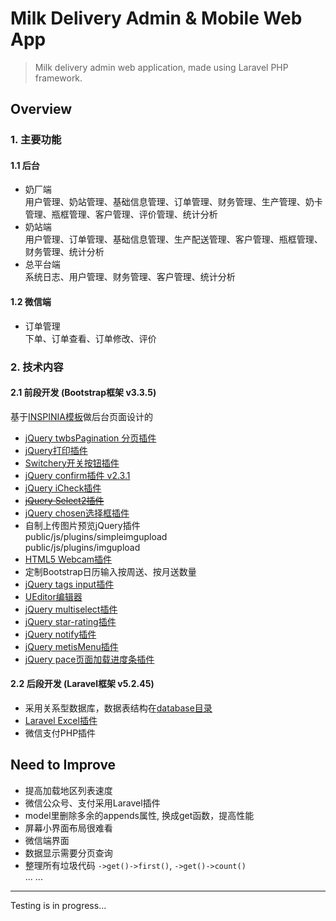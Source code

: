 Milk Delivery Admin & Mobile Web App
======

> Milk delivery admin web application, made using Laravel PHP framework.

## Overview

### 1. 主要功能
#### 1.1 后台  
- 奶厂端  
用户管理、奶站管理、基础信息管理、订单管理、财务管理、生产管理、奶卡管理、瓶框管理、客户管理、评价管理、统计分析  
- 奶站端  
用户管理、订单管理、基础信息管理、生产配送管理、客户管理、瓶框管理、财务管理、统计分析  
- 总平台端  
系统日志、用户管理、财务管理、客户管理、统计分析  

#### 1.2 微信端  
- 订单管理  
下单、订单查看、订单修改、评价

### 2. 技术内容
#### 2.1 前段开发 (Bootstrap框架 v3.3.5) 
基于[INSPINIA模板](http://www.snschina.com/archives/2484)做后台页面设计的  

- [jQuery twbsPagination 分页插件](https://github.com/esimakin/twbs-pagination)  
- [jQuery打印插件](https://github.com/DoersGuild/jQuery.print)
- [Switchery开关按钮插件](https://github.com/abpetkov/switchery)
- [jQuery confirm插件 v2.3.1](https://github.com/craftpip/jquery-confirm)
- [jQuery iCheck插件](https://github.com/fronteed/iCheck)
- <strike>[jQuery Select2插件](https://github.com/select2/select2)</strike>
- [jQuery chosen选择框插件](https://github.com/harvesthq/chosen)
- 自制上传图片预览jQuery插件  
public/js/plugins/simpleimgupload  
public/js/plugins/imgupload
- [HTML5 Webcam插件](https://github.com/jhuckaby/webcamjs)
- 定制Bootstrap日历输入按周送、按月送数量
- [jQuery tags input插件](https://github.com/bootstrap-tagsinput/bootstrap-tagsinput)
- [UEditor编辑器](https://github.com/fex-team/ueditor)
- [jQuery multiselect插件](https://github.com/crlcu/multiselect)
- [jQuery star-rating插件](https://github.com/kartik-v/bootstrap-star-rating)
- [jQuery notify插件](https://github.com/jpillora/notifyjs)
- [jQuery metisMenu插件](https://github.com/onokumus/metisMenu)
- [jQuery pace页面加载进度条插件](https://github.com/HubSpot/pace)


#### 2.2 后段开发 (Laravel框架 v5.2.45) 

- 采用关系型数据库，数据表结构在[database目录](database)
- [Laravel Excel插件](https://github.com/Maatwebsite/Laravel-Excel)
- 微信支付PHP插件
  
## Need to Improve  
- 提高加载地区列表速度
- 微信公众号、支付采用Laravel插件  
- model里删除多余的appends属性, 换成get函数，提高性能
- 屏幕小界面布局很难看
- 微信端界面  
- 数据显示需要分页查询  
- 整理所有垃圾代码 ```->get()->first()```, ```->get()->count()```  
... ...

------
Testing is in progress...